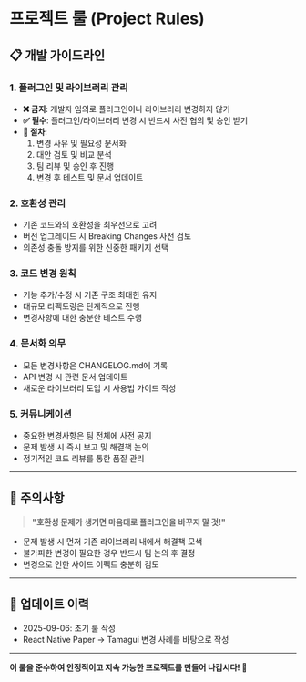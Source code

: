 # 프로젝트 룰 (Project Rules)

## 📋 개발 가이드라인

### 1. 플러그인 및 라이브러리 관리
- **❌ 금지**: 개발자 임의로 플러그인이나 라이브러리 변경하지 않기
- **✅ 필수**: 플러그인/라이브러리 변경 시 반드시 사전 협의 및 승인 받기
- **📝 절차**: 
  1. 변경 사유 및 필요성 문서화
  2. 대안 검토 및 비교 분석
  3. 팀 리뷰 및 승인 후 진행
  4. 변경 후 테스트 및 문서 업데이트

### 2. 호환성 관리
- 기존 코드와의 호환성을 최우선으로 고려
- 버전 업그레이드 시 Breaking Changes 사전 검토
- 의존성 충돌 방지를 위한 신중한 패키지 선택

### 3. 코드 변경 원칙
- 기능 추가/수정 시 기존 구조 최대한 유지
- 대규모 리팩토링은 단계적으로 진행
- 변경사항에 대한 충분한 테스트 수행

### 4. 문서화 의무
- 모든 변경사항은 CHANGELOG.md에 기록
- API 변경 시 관련 문서 업데이트
- 새로운 라이브러리 도입 시 사용법 가이드 작성

### 5. 커뮤니케이션
- 중요한 변경사항은 팀 전체에 사전 공지
- 문제 발생 시 즉시 보고 및 해결책 논의
- 정기적인 코드 리뷰를 통한 품질 관리

---

## 🚨 주의사항

> **"호환성 문제가 생기면 마음대로 플러그인을 바꾸지 말 것!"**

- 문제 발생 시 먼저 기존 라이브러리 내에서 해결책 모색
- 불가피한 변경이 필요한 경우 반드시 팀 논의 후 결정
- 변경으로 인한 사이드 이펙트 충분히 검토

---

## 📅 업데이트 이력

- 2025-09-06: 초기 룰 작성
- React Native Paper → Tamagui 변경 사례를 바탕으로 작성

---

**이 룰을 준수하여 안정적이고 지속 가능한 프로젝트를 만들어 나갑시다! 💪**
